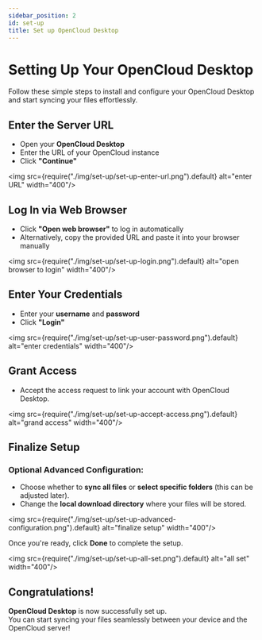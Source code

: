 ```yaml
---
sidebar_position: 2
id: set-up
title: Set up OpenCloud Desktop
---
```


# Setting Up Your OpenCloud Desktop

Follow these simple steps to install and configure your OpenCloud Desktop and start syncing your files effortlessly.

## Enter the Server URL
- Open your **OpenCloud Desktop** 
- Enter the URL of your OpenCloud instance
- Click **"Continue"**

<img src={require("./img/set-up/set-up-enter-url.png").default} alt="enter URL" width="400"/>


## Log In via Web Browser
- Click **"Open web browser"** to log in automatically
- Alternatively, copy the provided URL and paste it into your browser manually

<img src={require("./img/set-up/set-up-login.png").default} alt="open browser to login" width="400"/>


## Enter Your Credentials
- Enter your **username** and **password**
- Click **"Login"**

<img src={require("./img/set-up/set-up-user-password.png").default} alt="enter credentials" width="400"/>


## Grant Access
- Accept the access request to link your account with OpenCloud Desktop.  

<img src={require("./img/set-up/set-up-accept-access.png").default} alt="grand access" width="400"/>


## Finalize Setup
### Optional Advanced Configuration:
- Choose whether to **sync all files** or **select specific folders** (this can be adjusted later).  
- Change the **local download directory** where your files will be stored.  

<img src={require("./img/set-up/set-up-advanced-configuration.png").default} alt="finalize setup" width="400"/>

Once you're ready, click **Done** to complete the setup.

<img src={require("./img/set-up/set-up-all-set.png").default} alt="all set" width="400"/>

## Congratulations!
**OpenCloud Desktop** is now successfully set up.  
You can start syncing your files seamlessly between your device and the OpenCloud server! 
